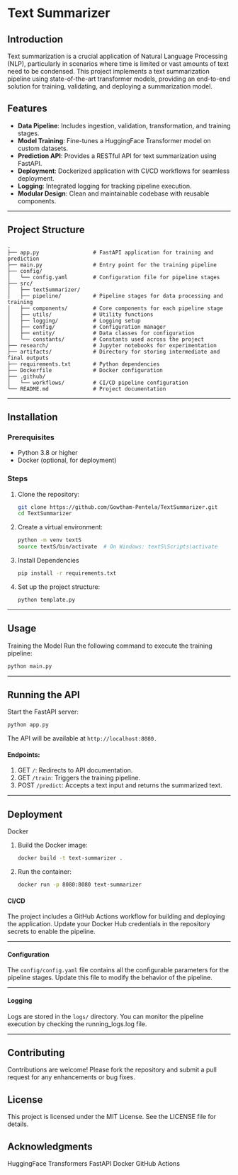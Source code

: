 # Text Summarizer

## Introduction
Text summarization is a crucial application of Natural Language Processing (NLP), particularly in scenarios where time is limited or vast amounts of text need to be condensed. This project implements a text summarization pipeline using state-of-the-art transformer models, providing an end-to-end solution for training, validating, and deploying a summarization model.

## Features
- **Data Pipeline**: Includes ingestion, validation, transformation, and training stages.
- **Model Training**: Fine-tunes a HuggingFace Transformer model on custom datasets.
- **Prediction API**: Provides a RESTful API for text summarization using FastAPI.
- **Deployment**: Dockerized application with CI/CD workflows for seamless deployment.
- **Logging**: Integrated logging for tracking pipeline execution.
- **Modular Design**: Clean and maintainable codebase with reusable components.

---
## Project Structure
```
.
├── app.py                 # FastAPI application for training and prediction
├── main.py                # Entry point for the training pipeline
├── config/
│   └── config.yaml        # Configuration file for pipeline stages
├── src/
│   ├── textSummarizer/
│   ├── pipeline/          # Pipeline stages for data processing and training
│   ├── components/        # Core components for each pipeline stage
│   ├── utils/             # Utility functions
│   ├── logging/           # Logging setup
│   ├── config/            # Configuration manager
│   ├── entity/            # Data classes for configuration
│   └── constants/         # Constants used across the project
├── research/              # Jupyter notebooks for experimentation
├── artifacts/             # Directory for storing intermediate and final outputs
├── requirements.txt       # Python dependencies
├── Dockerfile             # Docker configuration
├── .github/
│   └── workflows/         # CI/CD pipeline configuration
└── README.md              # Project documentation
```
---

## Installation

### Prerequisites
- Python 3.8 or higher
- Docker (optional, for deployment)

### Steps
1. Clone the repository:
   ```bash
   git clone https://github.com/Gowtham-Pentela/TextSummarizer.git
   cd TextSummarizer
   ```
2. Create a virtual environment:
    ``` bash
    python -m venv textS
    source textS/bin/activate  # On Windows: textS\Scripts\activate
    ```
3. Install Dependencies
    ```bash 
    pip install -r requirements.txt
    ```
4. Set up the project structure:
    ```bash
    python template.py
    ```
---
## Usage
Training the Model
Run the following command to execute the training pipeline:
```bash
python main.py
```
---
## Running the API
Start the FastAPI server:
```bash
python app.py
```
The API will be available at `http://localhost:8080.`

#### Endpoints:
1. GET `/`: Redirects to API documentation.
2. GET `/train`: Triggers the training pipeline.
3. POST `/predict`: Accepts a text input and returns the summarized text.
---
## Deployment
Docker
1. Build the Docker image:
    ```bash
    docker build -t text-summarizer .
    ```
2. Run the container:
    ``` bash 
    docker run -p 8080:8080 text-summarizer
    ```
#### CI/CD
The project includes a GitHub Actions workflow for building and deploying the application. Update your Docker Hub credentials in the repository secrets to enable the pipeline.

---
#### Configuration

The `config/config.yaml` file contains all the configurable parameters for the pipeline stages. Update this file to modify the behavior of the pipeline.

---
#### Logging
Logs are stored in the `logs/` directory. You can monitor the pipeline execution by checking the running_logs.log file.

---
## Contributing
Contributions are welcome! Please fork the repository and submit a pull request for any enhancements or bug fixes.

## License
This project is licensed under the MIT License. See the LICENSE file for details.

## Acknowledgments
HuggingFace Transformers
FastAPI
Docker
GitHub Actions